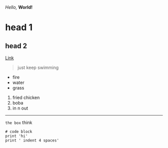 *Hello,*  **World!**

# head 1
## head 2

[Link](https://www.youtube.com/watch?v=wOYGoyPbcEQ)


> just keep swimming 

* fire
* water
* grass 

1. fried chicken
2. boba
3. in n out

---

`the box` think

```
# code block
print 'hi'
print ' indent 4 spaces'
```
